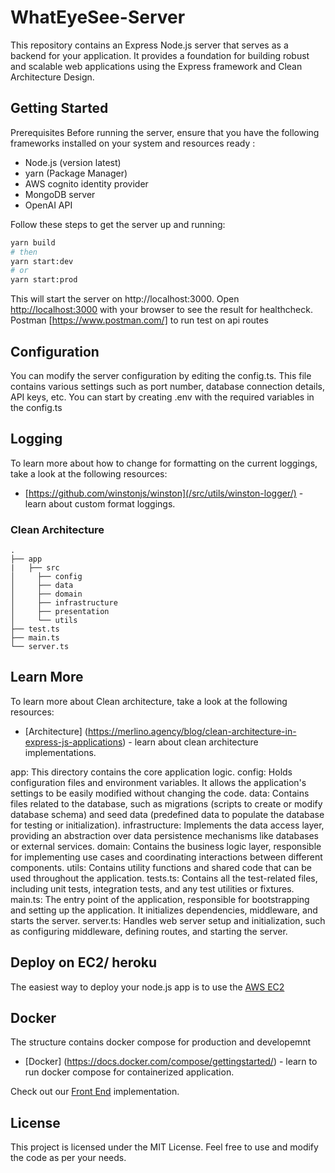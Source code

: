 # WhatEyeSee-Server

This repository contains an Express Node.js server that serves as a backend for your application. It provides a foundation for building robust and scalable web applications using the Express framework and Clean Architecture Design.

## Getting Started

Prerequisites
Before running the server, ensure that you have the following frameworks installed on your system and resources ready :

- Node.js (version latest)
- yarn (Package Manager)
- AWS cognito identity provider
- MongoDB server
- OpenAI API

Follow these steps to get the server up and running:

```bash
yarn build
# then
yarn start:dev
# or
yarn start:prod
```

This will start the server on http://localhost:3000.
Open [http://localhost:3000](http://localhost:3000) with your browser to see the result for healthcheck.
Postman [https://www.postman.com/] to run test on api routes

## Configuration

You can modify the server configuration by editing the config.ts. This file contains various settings such as port number, database connection details, API keys, etc.
You can start by creating .env with the required variables in the config.ts

## Logging

To learn more about how to change for formatting on the current loggings, take a look at the following resources:

- [https://github.com/winstonjs/winston](/src/utils/winston-logger/) - learn about custom format loggings.

### Clean Architecture

    .
    ├── app
    |   ├── src
    │     ├── config
    │     ├── data
    │     ├── domain
    │     ├── infrastructure
    │     ├── presentation
    │     └── utils
    ├── test.ts
    ├── main.ts
    └── server.ts

## Learn More

To learn more about Clean architecture, take a look at the following resources:

- [Architecture] (https://merlino.agency/blog/clean-architecture-in-express-js-applications) - learn about clean architecture implementations.

app: This directory contains the core application logic.
config: Holds configuration files and environment variables. It allows the application's settings to be easily modified without changing the code.
data: Contains files related to the database, such as migrations (scripts to create or modify database schema) and seed data (predefined data to populate the database for testing or initialization).
infrastructure: Implements the data access layer, providing an abstraction over data persistence mechanisms like databases or external services.
domain: Contains the business logic layer, responsible for implementing use cases and coordinating interactions between different components.
utils: Contains utility functions and shared code that can be used throughout the application.
tests.ts: Contains all the test-related files, including unit tests, integration tests, and any test utilities or fixtures.
main.ts: The entry point of the application, responsible for bootstrapping and setting up the application. It initializes dependencies, middleware, and starts the server.
server.ts: Handles web server setup and initialization, such as configuring middleware, defining routes, and starting the server.

## Deploy on EC2/ heroku

The easiest way to deploy your node.js app is to use the [AWS EC2](https://sumantmishra.medium.com/how-to-deploy-node-js-app-on-aws-with-github-db99758294f1)

## Docker

The structure contains docker compose for production and developemnt

- [Docker] (https://docs.docker.com/compose/gettingstarted/) - learn to run docker compose for containerized application.

Check out our [Front End](https://github.com/BrendanNKD/showandtell-webapp) implementation.

## License

This project is licensed under the MIT License. Feel free to use and modify the code as per your needs.

